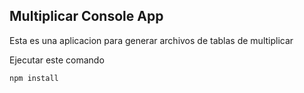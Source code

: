 ## Multiplicar Console App

Esta es una aplicacion para generar archivos  de tablas de
multiplicar 

Ejecutar este comando 
<!---------------------->
    npm install
<!---------------------->